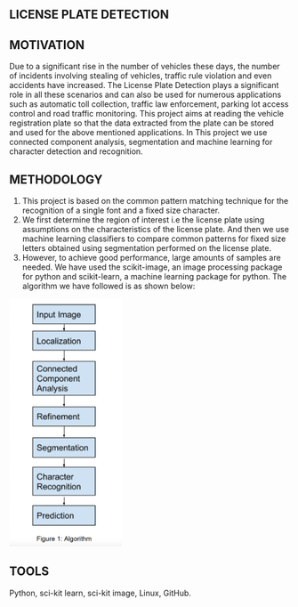 ## LICENSE PLATE DETECTION

## MOTIVATION

Due to a significant rise in the number of vehicles these days, the number of incidents involving
stealing of vehicles, traffic rule violation and even accidents have increased. The License Plate
Detection plays a significant role in all these scenarios and can also be used for numerous
applications such as automatic toll collection, traffic law enforcement, parking lot access control
and road traffic monitoring. This project aims at reading the vehicle registration plate so that the
data extracted from the plate can be stored and used for the above mentioned applications. In
This project we use connected component analysis, segmentation and machine learning for
character detection and recognition.

## METHODOLOGY

1. This project is based on the common pattern matching technique for the recognition of a single
   font and a fixed size character. 
2. We first determine the region of interest i.e the license plate using
   assumptions on the characteristics of the license plate. And then we use machine learning
   classifiers to compare common patterns for fixed size letters obtained using segmentation
   performed on the license plate. 
3. However, to achieve good performance, large amounts of
  samples are needed. We have used the scikit-image, an image processing package for python
  and scikit-learn, a machine learning package for python. The algorithm we have followed is as
  shown below:
  
<img src="/algorithm.png" width="40%" height="40%">
  
  
  ## TOOLS
  Python, sci-kit learn, sci-kit image, Linux, GitHub.
